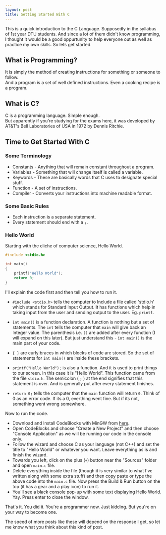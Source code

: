 ```yaml
---
layout: post
title: Getting Started With C
---
```


This is a quick introduction to the C Language. Supposedly in the syllabus of 1st year DTU students.
And since a lot of them didn't know programming, I thought it would be a good oppurtunity to help
everyone out as well as practice my own skills. So lets get started.

## What is Programming?

It is simply the method of creating instructions for something or someone to follow.  
And a program is a set of well defined instructions.
Even a cooking recipe is a program.

## What is C?

C is a programming language. Simple enough.  
But apparently if you're studying for the exams here, it was developed by AT&T's Bell Laboratories of USA in 1972 by Dennis Ritchie.

## Time to Get Started With C

### Some Terminology

* Constants - Anything that will remain constant throughout a program.
* Variables - Something that will change itself is called a variable.
* Keywords - These are basically words that C uses to designate special stuff.
* Function - A set of instructions.
* Compiler - Converts your instructions into machine readable format.

### Some Basic Rules

* Each instruction is a separate statement.
* Every statement should end with a `;`.

### Hello World

Starting with the cliche of computer science, Hello World.

```c
#include <stdio.h>

int main()
{
    printf("Hello World");
    return 0;
}
```

I'll explain the code first and then tell you how to run it.

* `#include <stdio.h>` tells the computer to Include a file called 'stdio.h' which stands for Standard Input Output. It has functions which help in taking input from the user and sending output to the user. Eg. `printf`.

* `int main()` is a function declaration. A function is nothing but a set of statements. The `int` tells the computer that `main` will give back an Integer value. The parenthesis i.e. `()` are added after every function (I will expand on this later). But just understand this - `int main()` is the main part of your code.

* `{ }` are curly braces in which blocks of code are stored. So the set of statements for `int main()` are inside these brackets.

* `printf("Hello World");` is also a function. And it is used to print things to our screen. In this case it is "Hello World". This function came from the file `stdio.h`. The semicolon ( `;` ) at the end signifies that this statement is over. And is generally put after every statement finishes.

* `return 0;` tells the computer that the `main` function will return `0`. Think of 0 as an error code. If its a 0, everthing went fine. But if its not, something went wrong somewhere.

Now to run the code.

* Download and Install CodeBlocks with MinGW from [here](http://sourceforge.net/projects/codeblocks/files/Binaries/17.12/Windows/codeblocks-17.12mingw-setup.exe).
* Open CodeBlocks and choose "Create a New Project" and then choose "Console Application" as we will be running our code in the console only.
* Follow the wizard and choose C as your language (not C++) and set the title to "Hello World" or whatever you want. Leave everything as is and finish the wizard.
* Towards you left, click on the plus (`+`) button near the "Sources" folder and open `main.c` file.
* Delete everything inside the file (though it is very similar to what I've written along with some extra stuff) and then copy paste or type the above code into the `main.c` file. Now press the Build & Run button on the top (it has a gear and a play icon) to run it.
* You'll see a black console pop-up with some text displaying Hello World. Yay. Press enter to close the window.

That's it. You did it. You're a programmer now. Just kidding. But you're on your way to become one.

The speed of more posts like these will depend on the response I get, so let me know what you think about this kind of post.